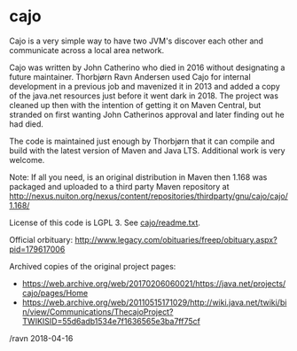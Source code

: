 cajo
====

Cajo is a very simple way to have two JVM's discover each other and communicate across
a local area network.

Cajo was written by John Catherino who died in 2016 without designating 
a future maintainer.  Thorbjørn Ravn Andersen used Cajo for internal 
development in a previous job and mavenized it in 2013 and added a copy
of the java.net resources just before it went dark in 2018. The project was cleaned up then with the intention of getting it on Maven Central, but stranded on first wanting John Catherinos approval and later finding out he had died.

The code is maintained just enough by Thorbjørn that it can compile and build with the latest version of Maven and Java LTS.  Additional work is very welcome.

Note:  If all you need, is an original distribution in Maven then 1.168 was packaged and uploaded to a third party Maven repository at http://nexus.nuiton.org/nexus/content/repositories/thirdparty/gnu/cajo/cajo/1.168/

License of this code is LGPL 3. See [cajo/readme.txt](cajo/readme.txt).

Official orbituary: http://www.legacy.com/obituaries/freep/obituary.aspx?pid=179617006

Archived copies of the original project pages:

* https://web.archive.org/web/20170206060021/https://java.net/projects/cajo/pages/Home
* https://web.archive.org/web/20110515171029/http://wiki.java.net/twiki/bin/view/Communications/ThecajoProject?TWIKISID=55d6adb1534e7f1636565e3ba7ff75cf

/ravn 2018-04-16

